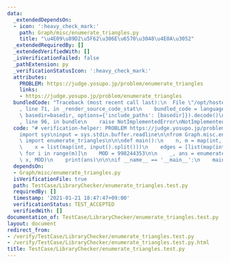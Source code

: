 ```yaml
---
data:
  _extendedDependsOn:
  - icon: ':heavy_check_mark:'
    path: Graph/misc/enumerate_triangles.py
    title: "\u4E09\u89D2\u5F62\u306E\u6570\u3048\u4E0A\u3052"
  _extendedRequiredBy: []
  _extendedVerifiedWith: []
  _isVerificationFailed: false
  _pathExtension: py
  _verificationStatusIcon: ':heavy_check_mark:'
  attributes:
    PROBLEM: https://judge.yosupo.jp/problem/enumerate_triangles
    links:
    - https://judge.yosupo.jp/problem/enumerate_triangles
  bundledCode: "Traceback (most recent call last):\n  File \"/opt/hostedtoolcache/Python/3.9.2/x64/lib/python3.9/site-packages/onlinejudge_verify/documentation/build.py\"\
    , line 71, in _render_source_code_stat\n    bundled_code = language.bundle(stat.path,\
    \ basedir=basedir, options={'include_paths': [basedir]}).decode()\n  File \"/opt/hostedtoolcache/Python/3.9.2/x64/lib/python3.9/site-packages/onlinejudge_verify/languages/python.py\"\
    , line 96, in bundle\n    raise NotImplementedError\nNotImplementedError\n"
  code: "# verification-helper: PROBLEM https://judge.yosupo.jp/problem/enumerate_triangles\n\
    import sys\ninput = sys.stdin.buffer.readline\n\nfrom Graph.misc.enumerate_triangles\
    \ import enumerate_triangles\n\n\ndef main():\n    n, m = map(int, input().split())\n\
    \    x = list(map(int, input().split()))\n    edges = [list(map(int, input().split()))\
    \ for i in range(m)]\n    MOD = 998244353\n\n    _, ans = enumerate_triangles(edges,\
    \ x, MOD)\n    print(ans)\n\n\nif __name__ == '__main__':\n    main()\n"
  dependsOn:
  - Graph/misc/enumerate_triangles.py
  isVerificationFile: true
  path: TestCase/LibraryChecker/enumerate_triangles.test.py
  requiredBy: []
  timestamp: '2021-01-21 18:47:47+09:00'
  verificationStatus: TEST_ACCEPTED
  verifiedWith: []
documentation_of: TestCase/LibraryChecker/enumerate_triangles.test.py
layout: document
redirect_from:
- /verify/TestCase/LibraryChecker/enumerate_triangles.test.py
- /verify/TestCase/LibraryChecker/enumerate_triangles.test.py.html
title: TestCase/LibraryChecker/enumerate_triangles.test.py
---
```

